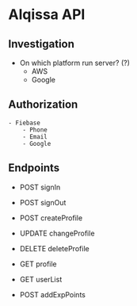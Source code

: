 
# Alqissa API

## Investigation
- On which platform run server? (?)
    - AWS
    - Google

## Authorization
    - Fiebase
        - Phone
        - Email
        - Google

## Endpoints

- POST signIn
- POST signOut
- POST createProfile
- UPDATE changeProfile
- DELETE deleteProfile

- GET profile
- GET userList

- POST addExpPoints

